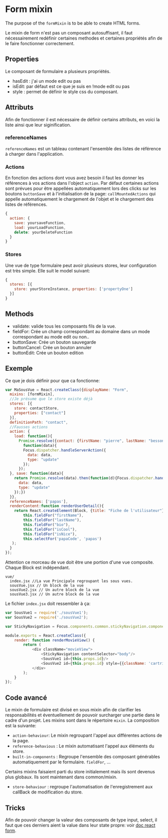 # Form mixin

The purpose of the `formMixin` is to be able to create HTML forms.

Le mixin de form n'est pas un composant autosuffisant, il faut nécessairement redéfinir certaines methodes et certaines propriétés afin de le faire fonctionner correctement.

## Properties

Le composant de formulaire a plusieurs propriétés.
- hasEdit : j'ai un mode edit ou pas
- isEdit: par défaut est ce que je suis en !mode edit ou pas
- style : permet de définir le style css du composant.

## Attributs

Afin de fonctionner il est nécessaire de définir certains attributs, en voici la liste ainsi que leur siginification.


### referenceNames

`referenceNames` est un tableau contenant l'ensemble des listes de référence à charger dans l'application.

### Actions

En fonction des actions dont vous avez besoin il faut les donner les références à vos actions dans l'object `action`.
Par défaut certaines actions sont prévues pour être appellées automatiquement lors des clicks sur les boutons `buttonSave` et à l'initialisation de la page: `callMountedActions` qui appelle automatiquement le chargement de l'objet et le chargement des listes de références.

```javascript
{
  action: {
    save: yoursaveFunction,
    load: yourLoadFunction,
    delete: yourDeleteFunction
  }
}
```

### Stores

Une vue de type formulaire peut avoir plusieurs stores, leur configuration est très simple.
Elle suit le model suivant:

```javascript
{
  stores: [{
    store: yourStoreInstance, properties: ['propertyOne']
  }]
}
```

## Methods

- validate: valide tous les composants fils de la vue.
- fieldFor: Crée un champ correspondant au domaine dans un mode correspondant au mode edit ou non..
- buttonSave: Crée un bouton sauvegarde
- buttonCancel: Crée un bouton annuler
- buttonEdit: Crée un bouton edition

## Exemple

Ce que je dois définir pour que ca fonctionne:

```javascript
var MaSousVue = React.createClass({displayName: "Form",
  mixins: [formMixin],
  //Je présume que le store existe déjà
  stores: [{
    store: contactStore,
    properties: ["contact"]
  }],
  definitionPath: "contact",
  //Fausses actions
  action: {
    load: function(){
      Promise.resolve({contact: {firstName: "pierre", lastName: "besson"}}).then(
        function(data){
        Focus.dispatcher.handleServerAction({
          data: data,
          type: "update"
        });
      });
  }, save: function(data){
    return Promise.resolve(data).then(function(d){Focus.dispatcher.handleServerAction({
      data: data,
      type: "update"
    });})
  }},
  referenceNames: ['papas'],
  renderContent:function renderUserDetail(){
    return React.createElement(Block, {title: "Fiche de l'utilisateur"},
        this.fieldFor("firstName"),
        this.fieldFor("lastName"),
        this.fieldFor("bio"),
        this.fieldFor("isCool"),
        this.fieldFor("isNice"),
        this.selectFor('papaCode', 'papas')
   );
  }
});

```
Attention ce morceau de vue doit être une portion d'une vue composite. Chaque Block est indépendant.
```
vue/
  index.jsx //La vue Principale regroupant les sous vues.
  sousVue.jsx // Un block de la vue
  sousVue2.jsx // Un autre block de la vue
  sousVue3.jsx // Un autre block de la vue
```

Le fichier `index.jsx` doit ressembler à ça:
```javascript
var SousVue1 = require('./sousVue1');
var SousVue2 = require('./sousVue2');

var StickyNavigation = Focus.components.common.stickyNavigation.component;

module.exports = React.createClass({
    render: function renderMovieView() {
        return (
            <div className="movieView">
                <StickyNavigation contentSelector="body"/>
                <SousVue1 id={this.props.id}/>
                <SousVue2 id={this.props.id} style={{className: 'cartridgeCss'}}/>
            </div>
        );
    }
});
```

## Code avancé

Le mixin de formulaire est divisé en sous mixin afin de clarifier les responsabilités et éventuellement de pouvoir surcharger une partie dans le cadre d'un projet. Les mixins sont dans le répertoire `mixin`.
La composition est la suivante:
- `action-behaviour`: Le mixin regroupant l'appel aux différentes actions de la page.
- `reference-behavious` : Le mixin automatisant l'appel aux éléments du store.
- `built-in-components` : Regroupe l'ensemble des composant générables automatiquement par le formulaire. `fieldFor`, ...

Certains mixins faisaient parti du store initialement mais ils sont devenus plus globaux. Ils sont maintenant dans common/mixin.
- `store-behaviour` : regroupe l'automatisation de l'enregistrement aux callBack de modification du store.

## Tricks

Afin de pouvoir changer la valeur des composants de type input, select, il faut que ces derniers aient la value dans leur state propre: voir [doc react form](https://facebook.github.io/react/docs/forms.html).
